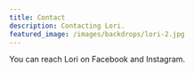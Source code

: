 ```yaml
---
title: Contact
description: Contacting Lori.
featured_image: /images/backdrops/lori-2.jpg
---
```


You can reach Lori on Facebook and Instagram.
